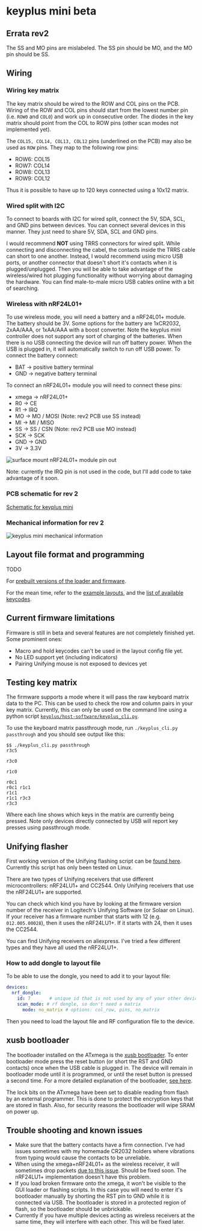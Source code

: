 # keyplus mini beta

## Errata rev2

The SS and MO pins are mislabeled. The SS pin should be MO, and the MO pin
should be SS.

## Wiring

### Wiring key matrix

The key matrix should be wired to the ROW and COL pins on the PCB. Wiring of the
ROW and COL pins should start from the lowest number pin (i.e. `ROW0`
and `COL0`) and work up in consecutive order. The diodes in the key matrix should
point from the COL to ROW pins (other scan modes not implemented yet).


The `COL15, COL14, COL13, COL12` pins (underlined on the PCB) may also be used
as `ROW` pins. They map to the following row pins:

* ROW6: COL15
* ROW7: COL14
* ROW8: COL13
* ROW9: COL12

Thus it is possible to have up to 120 keys connected using a 10x12 matrix.

### Wired split with I2C

To connect to boards with I2C for wired split, connect the 5V, SDA, SCL, and
GND pins between devices. You can connect several devices in this manner. They
just need to share 5V, SDA, SCL and GND pins.

I would recommend **NOT** using TRRS connectors for wired split. While
connecting and disconnecting the cabel, the contacts inside the TRRS cable can
short to one another. Instead, I would recommend using micro USB ports, or
another connector that doesn't short it's contacts when it is
plugged/unplugged. Then you will be able to take advantage of the
wireless/wired hot plugging functionality without worrying about damaging the
hardware.  You can find male-to-male micro USB cables online with a bit of
searching.

### Wireless with nRF24L01+

To use wireless mode, you will need a battery and a nRF24L01+ module. The
battery should be 3V. Some options for the battery are 1xCR2032, 2xAA/AAA, or
1xAA/AAA with a boost converter. Note the keyplus mini controller does not
support any sort of charging of the batteries. When there is no USB connecting
the device will run off battery power. When the USB is plugged in, it will
automatically switch to run off USB power. To connect the battery connect:

* BAT -> positive battery terminal
* GND -> negative battery terminal

To connect an nRF24L01+ module you will need to connect these pins:

* xmega -> nRF24L01+
* R0 -> CE
* R1  -> IRQ
* MO -> MO / MOSI  (Note: rev2 PCB use SS instead)
* MI -> MI / MISO
* SS -> SS / CSN (Note: rev2 PCB use MO instead)
* SCK -> SCK
* GND -> GND
* 3V -> 3.3V

![surface mount nRF24L01+ module pin out](https://raw.githubusercontent.com/ahtn/keyplus/master/notes/mini-nrf24l01-smd.jpg)

Note: currently the IRQ pin is not used in the code, but I'll add code to take advantage of it soon.

### PCB schematic for rev 2

[Schematic for keyplus mini](https://rawgit.com/ahtn/keyboard_pcb/bb20b354216aa1858254db9946aa67aa8df67bfd/keyplus_mini/rev2/keyplus_mini.pdf)

### Mechanical information for rev 2

![keyplus mini mechanical information](https://rawgit.com/ahtn/keyboard_pcb/bb20b354216aa1858254db9946aa67aa8df67bfd/keyplus_mini/rev2/mechanical.png)

## Layout file format and programming

TODO

For [prebuilt versions of the loader and firmware](https://github.com/ahtn/keyplus/releases).

For the mean time, refer to the
[example layouts](https://github.com/ahtn/keyplus/tree/master/layouts), and the
[list of available keycodes](https://github.com/ahtn/keyplus/blob/master/host-software/layout/mapped_keycodes.py#L8).

## Current firmware limitations

Firmware is still in beta and several features are not completely
finished yet. Some prominent ones:

* Macro and hold keycodes can't be used in the layout config file yet.
* No LED support yet (including indicators)
* Pairing Unifying mouse is not exposed to devices yet

## Testing key matrix

The firmware supports a mode where it will pass the raw keyboard matrix data to
the PC. This can be used to check the row and column pairs in your key matrix.
Currently, this can only be used on the command line using a python script
[`keyplus/host-software/keyplus_cli.py`](https://github.com/ahtn/keyplus/blob/master/host-software/keyplus_cli.py).

To use the keyboard matrix passthrough mode, run `./keyplus_cli.py passthrough`
and you should see output like this:

```
$$ ./keyplus_cli.py passthrough
r3c5

r3c0

r1c0

r0c1
r0c1 r1c1
r1c1
r1c1 r3c3
r3c3
```

Where each line shows which keys in the matrix are currently being pressed.
Note only devices directly connected by USB will report key presses using
passthrough mode.


## Unifying flasher

First working version of the Unifying flashing script can be
[found here](https://github.com/ahtn/keyplus/tree/master/host-software/uniflash).
Currently this script has only been tested on Linux.

There are two types of Unifying receivers that use different microcontrollers:
nRF24LU1+ and CC2544.
Only Unifying receivers that use the nRF24LU1+ are supported.

You can check which kind you have by looking at the firmware version number
of the receiver in Logitech's Unifying Software (or Solaar on Linux). If your
receiver has a firmware number that starts with 12 (e.g. `012.005.00028`), then
it uses the nRF24LU1+. If it starts with 24, then it uses the CC2544.

You can find Unifying receivers on aliexpress. I've tried a few different types
and they have all used the nRF24LU1+.


### How to add dongle to layout file

To be able to use the dongle, you need to add it to your layout file:

```yaml
devices:
  nrf_dongle:
    id: 7       # unique id that is not used by any of your other devices
    scan_mode: # rf dongle, so don't need a matrix
      mode: no_matrix # options: col_row, pins, no_matrix
```

Then you need to load the layout file and RF configuration file to the device.

## xusb bootloader

The bootloader installed on the ATxmega is the [xusb bootloader](https://github.com/ahtn/xusb-boot).
To enter bootloader mode press the reset button (or short the RST and GND
contacts) once when the USB cable is plugged in. The device will remain in
bootloader mode until it is programmed, or until the reset button is pressed a
second time.  For a more detailed explanation of the bootloader, [see
here](https://github.com/ahtn/xusb-boot#ways-to-enter-the-bootloader).

The lock bits on the ATxmega have been set to disable reading from flash by an
external programmer. This is done to protect the encryption keys that are
stored in flash.  Also, for security reasons the bootloader will wipe SRAM on
power up.

## Trouble shooting and known issues

* Make sure that the battery contacts have a firm connection. I've had issues
  sometimes with my homemade CR2032 holders where vibrations from typing would
  cause the contacts to be unreliable.
* When using the xmega+nRF24L01+ as the wireless receiver, it will sometimes
  drop packets [due to this issue](https://github.com/ahtn/keyplus/issues/3).
  Should be fixed soon. The nRF24LU1+ implementation doesn't have this problem.
* If you load broken firmware onto the xmega, it won't be visible to the GUI
  loader or flashing scripts. In this case you will need to enter it's bootloader
  manually by shorting the RST pin to GND while it is connected via USB. The
  bootloader is stored in a protected region of flash, so the bootloader should
  be unbrickable.
* Currently if you have multiple devices acting as wireless receivers at the
  same time, they will interfere with each other. This will be fixed later.
